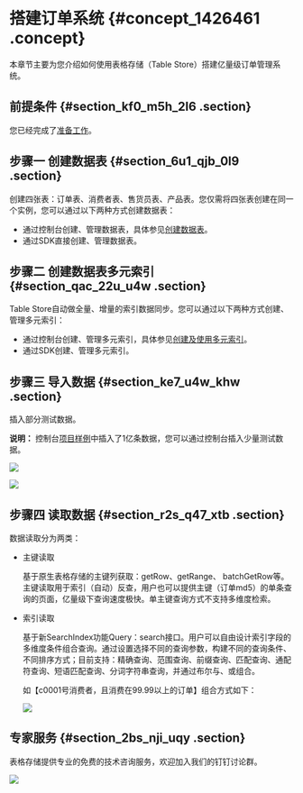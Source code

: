 # 搭建订单系统 {#concept_1426461 .concept}

本章节主要为您介绍如何使用表格存储（Table Store）搭建亿量级订单管理系统。

## 前提条件 {#section_kf0_m5h_2l6 .section}

您已经完成了[准备工作](cn.zh-CN/最佳实践/亿量级订单管理方案/准备工作.md#)。

## 步骤一 创建数据表 {#section_6u1_qjb_0l9 .section}

创建四张表：订单表、消费者表、售货员表、产品表。您仅需将四张表创建在同一个实例，您可以通过以下两种方式创建数据表：

-   通过控制台创建、管理数据表，具体参见[创建数据表](../../../../cn.zh-CN/快速入门/创建数据表.md#)。
-   通过SDK直接创建、管理数据表。

## 步骤二 创建数据表多元索引 {#section_qac_22u_u4w .section}

Table Store自动做全量、增量的索引数据同步。您可以通过以下两种方式创建、管理多元索引：

-   通过控制台创建、管理多元索引，具体参见[创建及使用多元索引](../../../../cn.zh-CN/快速入门/创建及使用多元索引.md#)。
-   通过SDK创建、管理多元索引。

## 步骤三 导入数据 {#section_ke7_u4w_khw .section}

插入部分测试数据。

**说明：** 控制台[项目样例](https://yq.aliyun.com/go/articleRenderRedirect?spm=a2c4e.11153940.0.0.5fa66ed8FQ9WWk&url=https%3A%2F%2Fots.console.aliyun.com%2Findex%23%2Fdemo%2Fcn-hangzhou%2Forder)中插入了1亿条数据，您可以通过控制台插入少量测试数据。

![](http://static-aliyun-doc.oss-cn-hangzhou.aliyuncs.com/assets/img/1135425/156877773753778_zh-CN.png)

![](http://static-aliyun-doc.oss-cn-hangzhou.aliyuncs.com/assets/img/1135425/156877773753779_zh-CN.png)

## 步骤四 读取数据 {#section_r2s_q47_xtb .section}

数据读取分为两类：

-   主键读取

    基于原生表格存储的主键列获取：getRow、getRange、 batchGetRow等。主键读取用于索引（自动）反查，用户也可以提供主键（订单md5）的单条查询的页面，亿量级下查询速度极快。单主键查询方式不支持多维度检索。

-   索引读取

    基于新SearchIndex功能Query：search接口。用户可以自由设计索引字段的多维度条件组合查询。通过设置选择不同的查询参数，构建不同的查询条件、不同排序方式；目前支持：精确查询、范围查询、前缀查询、匹配查询、通配符查询、短语匹配查询、分词字符串查询，并通过布尔与、或组合。

    如【c0001号消费者，且消费在99.99以上的订单】组合方式如下：

    ![](http://static-aliyun-doc.oss-cn-hangzhou.aliyuncs.com/assets/img/1135425/156877773753782_zh-CN.png)


## 专家服务 {#section_2bs_nji_uqy .section}

表格存储提供专业的免费的技术咨询服务，欢迎加入我们的钉钉讨论群。

![](http://static-aliyun-doc.oss-cn-hangzhou.aliyuncs.com/assets/img/1135425/156877773753785_zh-CN.png)

